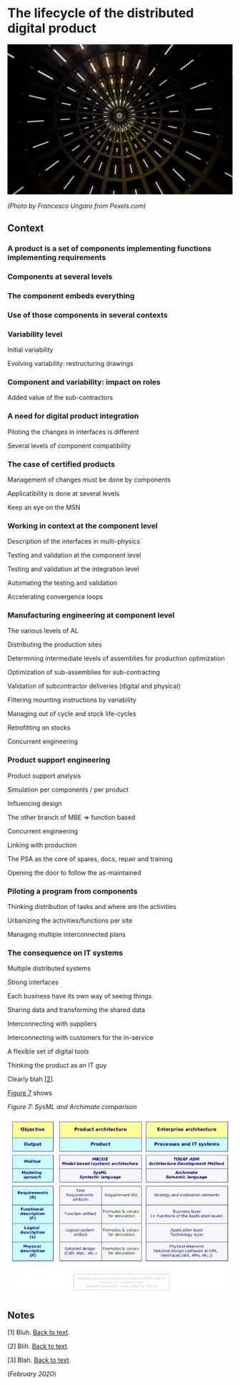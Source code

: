 # The lifecycle of the distributed digital product

![Image illustrating industry](../images/future-industry.jpg)

*(Photo by Francesco Ungaro from Pexels.com)*

## Context

### A product is a set of components implementing functions implementing requirements

### Components at several levels

### The component embeds everything

### Use of those components in several contexts

### Variability level

Initial variability

Evolving variability: restructuring drawings

### Component and variability: impact on roles

Added value of the sub-contractors

### A need for digital product integration

Piloting the changes in interfaces is different 

Several levels of component compatibility

### The case of certified products

Management of changes must be done by components

Applicatibility is done at several levels

Keep an eye on the MSN

### Working in context at the component level

Description of the interfaces in multi-physics

Testing and validation at the component level

Testing and validation at the integration level

Automating the testing and validation

Accelerating convergence loops

### Manufacturing engineering at component level

The various levels of AL

Distributing the production sites

Determining intermediate levels of assemblies for production optimization

Optimization of sub-assemblies for sub-contracting

Validation of subcontractor deliveries (digital and physical)

Filtering mounting instructions by variability

Managing out of cycle and stock life-cycles

Retrofitting on stocks

Concurrent engineering

### Product support engineering

Product support analysis

Simulation per components / per product

Influencing design

The other branch of MBE => function based

Concurrent engineering

Linking with production

The PSA as the core of spares, docs, repair and training

Opening the door to follow the as-maintained

### Piloting a program from components

Thinking distribution of tasks and where are the activities

Urbanizing the activities/functions per site

Managing multiple interconnected plans

### The consequence on IT systems

Multiple distributed systems

Strong interfaces

Each business have its own way of seeing things

Sharing data and transforming the shared data

Interconnecting with suppliers

Interconnecting with customers for the in-service

A flexible set of digital tools

Thinking the product as an IT guy









<a name="linknote2"></a>Clearly blah [[2](#note2)].

[Figure 7](#figure7) shows 

<a name="figure7"></a>*Figure 7: SysML and Archimate comparison*

![SysML and Archimate comparison](../yed/mbse-vs-ea.png)


## Notes

<a name="note1"></a>[1] Bluh. [Back to text](#linknote1).

<a name="note2"></a>[2] Blih. [Back to text](#linknote2).

<a name="note3"></a>[3] Blah. [Back to text](#linknote3).


(*February 2020*)
